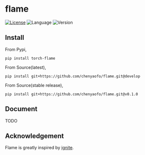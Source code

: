 # flame
[![License](https://img.shields.io/badge/License-BSD%203--Clause-blue.svg)](https://opensource.org/licenses/BSD-3-Clause)
![Language](https://img.shields.io/badge/python-3.6%20%7C%203.7-blue.svg)
![Version](https://img.shields.io/badge/version-v0.1.0-blue.svg)

## Install

From Pypi,

``` plain
pip install torch-flame
```

From Source(latest),

``` plain
pip install git+https://github.com/chenyaofo/flame.git@develop
```

From Source(stable release),
``` plain
pip install git+https://github.com/chenyaofo/flame.git@v0.1.0
```

## Document

TODO

## Acknowledgement

Flame is greatly inspired by [ignite](https://github.com/pytorch/ignite).


